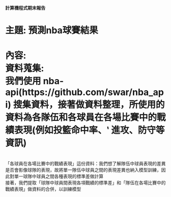 #### 計算機程式期末報告
<h1>
  主題: 預測nba球賽結果
</h1>

<h1>
  內容:
  <div>
    資料蒐集:
    <br>
    我們使用 nba-api(https://github.com/swar/nba_api) 搜集資料，接著做資料整理，所使用的資料為各隊伍和各球員在各場比賽中的戰績表現(例如投籃命中率、‵     進攻、防守等資訊)
  </div>  
</h1>

<br>
「各球員在各場比賽中的戰績表現」這份資料：我們想了解隊伍中球員表現的差異是否會影像球隊的表現，故將單一隊伍中球員之間的表現差異也納入模型訓練，因此對單一球隊中球員之間各種表現的標準差做計算
<br>
接著，我們提取「球隊中球員間表現各項戰績的標準差」和「隊伍在各場比賽中的戰績表現」做資料的合併，以訓練模型
